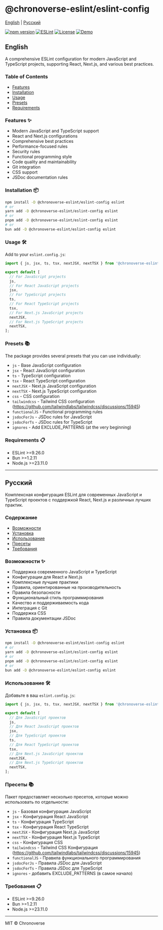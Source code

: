 # @chronoverse-eslint/eslint-config

[English](#english) | [Русский](#русский)

[![npm version](https://img.shields.io/npm/v/@chronoverse-eslint/eslint-config.svg)](https://www.npmjs.com/package/@chronoverse-eslint/eslint-config)
[![ESLint](https://img.shields.io/badge/ESLint-v9.26.0-4B32C3.svg)](https://eslint.org)
[![License](https://img.shields.io/badge/license-MIT-4B32C3.svg)](LICENSE)
[![Demo](https://img.shields.io/badge/🛠️-Config%20Inspector-4B32C3)](https://gratisvictory.github.io/chronoverse-eslint)

## English

A comprehensive ESLint configuration for modern JavaScript and TypeScript projects, supporting React, Next.js, and various best practices.

### Table of Contents

- [Features](#features-)
- [Installation](#installation-)
- [Usage](#usage-️)
- [Presets](#presets-)
- [Requirements](#requirements-)

### Features ✨

- Modern JavaScript and TypeScript support
- React and Next.js configurations
- Comprehensive best practices
- Performance-focused rules
- Security rules
- Functional programming style
- Code quality and maintainability
- Git integration
- CSS support
- JSDoc documentation rules

### Installation 📦

```bash
npm install -D @chronoverse-eslint/eslint-config eslint
# or
yarn add -D @chronoverse-eslint/eslint-config eslint
# or
pnpm add -D @chronoverse-eslint/eslint-config eslint
# or
bun add -D @chronoverse-eslint/eslint-config eslint
```

### Usage 🛠️

Add to your `eslint.config.js`:

```javascript
import { js, jsx, ts, tsx, nextJSX, nextTSX } from '@chronoverse-eslint/eslint-config';

export default [
  // For JavaScript projects
  js,
  // For React JavaScript projects
  jsx,
  // For TypeScript projects
  ts,
  // For React TypeScript projects
  tsx,
  // For Next.js JavaScript projects
  nextJSX,
  // For Next.js TypeScript projects
  nextTSX,
];
```

### Presets 📚

The package provides several presets that you can use individually:

- `js` - Base JavaScript configuration
- `jsx` - React JavaScript configuration
- `ts` - TypeScript configuration
- `tsx` - React TypeScript configuration
- `nextJSX` - Next.js JavaScript configuration
- `nextTSX` - Next.js TypeScript configuration
- `css` - CSS configuration
- `tailwindcss` - Tailwind CSS configuration (https://github.com/tailwindlabs/tailwindcss/discussions/15945)
- `functionalJS` - Functional programming rules
- `jsdocForJs` - JSDoc rules for JavaScript
- `jsdocForTs` - JSDoc rules for TypeScript
- `ignores` - Add EXCLUDE_PATTERNS (at the very beginning)

### Requirements 📋

- ESLint >=9.26.0
- Bun >=1.2.11
- Node.js >=23.11.0

---

## Русский

Комплексная конфигурация ESLint для современных JavaScript и TypeScript проектов с поддержкой React, Next.js и различных лучших практик.

### Содержание

- [Возможности](#возможности-)
- [Установка](#установка-)
- [Использование](#использование-️)
- [Пресеты](#пресеты-)
- [Требования](#требования-)

### Возможности ✨

- Поддержка современного JavaScript и TypeScript
- Конфигурации для React и Next.js
- Комплексные лучшие практики
- Правила, ориентированные на производительность
- Правила безопасности
- Функциональный стиль программирования
- Качество и поддерживаемость кода
- Интеграция с Git
- Поддержка CSS
- Правила документации JSDoc

### Установка 📦

```bash
npm install -D @chronoverse-eslint/eslint-config eslint
# or
yarn add -D @chronoverse-eslint/eslint-config eslint
# or
pnpm add -D @chronoverse-eslint/eslint-config eslint
# or
bun add -D @chronoverse-eslint/eslint-config eslint
```

### Использование 🛠️

Добавьте в ваш `eslint.config.js`:

```javascript
import { js, jsx, ts, tsx, nextJSX, nextTSX } from '@chronoverse-eslint/eslint-config';

export default [
  // Для JavaScript проектов
  js,
  // Для React JavaScript проектов
  jsx,
  // Для TypeScript проектов
  ts,
  // Для React TypeScript проектов
  tsx,
  // Для Next.js JavaScript проектов
  nextJSX,
  // Для Next.js TypeScript проектов
  nextTSX,
];
```

### Пресеты 📚

Пакет предоставляет несколько пресетов, которые можно использовать по отдельности:

- `js` - Базовая конфигурация JavaScript
- `jsx` - Конфигурация React JavaScript
- `ts` - Конфигурация TypeScript
- `tsx` - Конфигурация React TypeScript
- `nextJSX` - Конфигурация Next.js JavaScript
- `nextTSX` - Конфигурация Next.js TypeScript
- `css` - Конфигурация CSS
- `tailwindcss` - Tailwind CSS Конфигурация (https://github.com/tailwindlabs/tailwindcss/discussions/15945)
- `functionalJS` - Правила функционального программирования
- `jsdocForJs` - Правила JSDoc для JavaScript
- `jsdocForTs` - Правила JSDoc для TypeScript
- `ignores` - добавить EXCLUDE_PATTERNS (в самое начало)

### Требования 📋

- ESLint >=9.26.0
- Bun >=1.2.11
- Node.js >=23.11.0

---

MIT © Chronoverse
